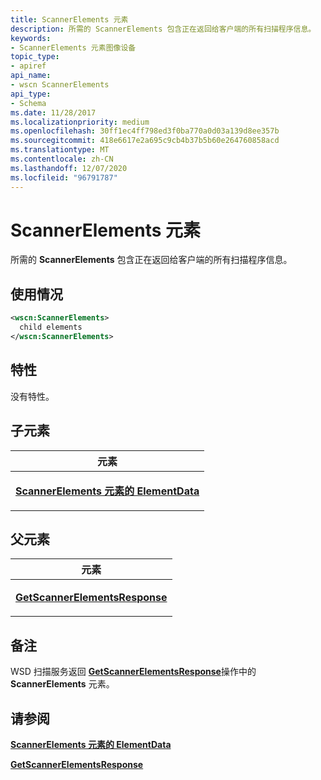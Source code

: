 ```yaml
---
title: ScannerElements 元素
description: 所需的 ScannerElements 包含正在返回给客户端的所有扫描程序信息。
keywords:
- ScannerElements 元素图像设备
topic_type:
- apiref
api_name:
- wscn ScannerElements
api_type:
- Schema
ms.date: 11/28/2017
ms.localizationpriority: medium
ms.openlocfilehash: 30ff1ec4ff798ed3f0ba770a0d03a139d8ee357b
ms.sourcegitcommit: 418e6617e2a695c9cb4b37b5b60e264760858acd
ms.translationtype: MT
ms.contentlocale: zh-CN
ms.lasthandoff: 12/07/2020
ms.locfileid: "96791787"
---
```

# <a name="scannerelements-element"></a>ScannerElements 元素


所需的 **ScannerElements** 包含正在返回给客户端的所有扫描程序信息。

<a name="usage"></a>使用情况
-----

```xml
<wscn:ScannerElements>
  child elements
</wscn:ScannerElements>
```

<a name="attributes"></a>特性
----------

没有特性。

## <a name="child-elements"></a>子元素


<table>
<colgroup>
<col width="100%" />
</colgroup>
<thead>
<tr class="header">
<th>元素</th>
</tr>
</thead>
<tbody>
<tr class="odd">
<td><p><a href="elementdata-for-scannerelements-element.md" data-raw-source="[&lt;strong&gt;ElementData for ScannerElements Element&lt;/strong&gt;](elementdata-for-scannerelements-element.md)"><strong>ScannerElements 元素的 ElementData</strong></a></p></td>
</tr>
</tbody>
</table>

## <a name="parent-elements"></a>父元素


<table>
<colgroup>
<col width="100%" />
</colgroup>
<thead>
<tr class="header">
<th>元素</th>
</tr>
</thead>
<tbody>
<tr class="odd">
<td><p><a href="getscannerelementsresponse.md" data-raw-source="[&lt;strong&gt;GetScannerElementsResponse&lt;/strong&gt;](getscannerelementsresponse.md)"><strong>GetScannerElementsResponse</strong></a></p></td>
</tr>
</tbody>
</table>

<a name="remarks"></a>备注
-------

WSD 扫描服务返回 [**GetScannerElementsResponse**](getscannerelementsresponse.md)操作中的 **ScannerElements** 元素。

## <a name="see-also"></a>请参阅


[**ScannerElements 元素的 ElementData**](elementdata-for-scannerelements-element.md)

[**GetScannerElementsResponse**](getscannerelementsresponse.md)

 

 






